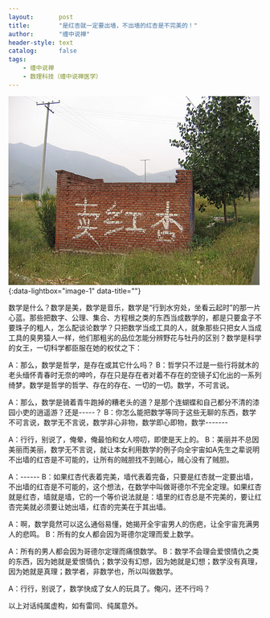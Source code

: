 ```yaml
---
layout:       post
title:        "是红杏就一定要出墙，不出墙的红杏是不完美的！"
author:       "缠中说禅"
header-style: text
catalog:      false
tags:
    - 缠中说禅
    - 数理科技（缠中说禅医学）
---
```


[![](/img/czsc/20060405-0126.jpg)](/img/czsc/20060405-0126.jpg){:data-lightbox="image-1" data-title=""}



数学是什么？数学是美，数学是音乐，数学是“行到水穷处，坐看云起时”的那一片心蓝。那些把数字、公理、集合、方程根之类的东西当成数学的，都是只要盒子不要珠子的粗人，怎么配谈论数学？只把数学当成工具的人，就象那些只把女人当成工具的臭男猿人一样，他们那粗劣的品位怎能分辨野花与牡丹的区别？数学是科学的女王，一切科学都臣服在她的权仗之下：



A：那么，数学是哲学，是存在或其它什么吗？
B：哲学只不过是一些行将就木的老头缅怀青春时无奈的呻吟，存在只是存在者对着不存在的空镜子幻化出的一系列绮梦。数学是哲学的哲学、存在的存在、一切的一切。数学，不可言说。



A：那么，数学是骑着青牛跑掉的糟老头的道？是那个连蝴蝶和自己都分不清的漆园小吏的逍遥游？还是-----？
B：你怎么能把数学等同于这些无聊的东西，数学不可言说，数学无不言说，数学非心非物，数学即心即物，数学-------



A：行行，别说了，俺晕，俺最怕和女人唠叨，即使是天上的。
B：美丽并不总因美丽而美丽，数学无不言说，就让本女利用数学的例子向全宇宙如A先生之辈说明不出墙的红杏是不可能的，让所有的贼胆找不到贼心，贼心没有了贼胆。



A：------
B：如果红杏代表着完美，墙代表着完备，只要是红杏就一定要出墙，不出墙的红杏是不可能的，这个想法，在数学中叫做哥德尔不完全定理。如果红杏就是红杏，墙就是墙，它的一个等价说法就是：墙里的红杏总是不完美的，要让红杏完美就必须要让她出墙，红杏的完美在于其出墙。



A：啊，数学竟然可以这么通俗易懂，她揭开全宇宙男人的伤疤，让全宇宙充满男人的悲鸣。
B：所有的女人都会因为哥德尔定理而爱上数学。



A：所有的男人都会因为哥德尔定理而痛恨数学。
B：数学不会理会爱恨情仇之类的东西，因为她就是爱恨情仇；数学没有幻想，因为她就是幻想；数学没有真理，因为她就是真理；数学者，非数学也，所以叫做数学。



A：行行，别说了，数学快成了女人的玩具了。俺闪，还不行吗？



以上对话纯属虚构，如有雷同、纯属意外。
